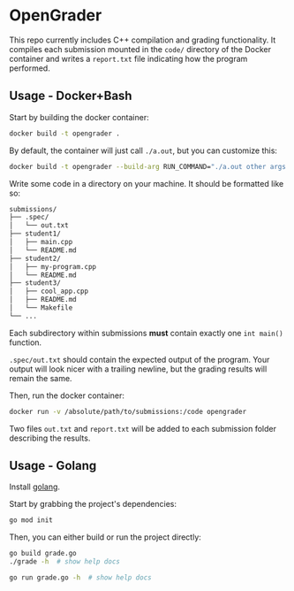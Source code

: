 # OpenGrader

This repo currently includes C++ compilation and grading functionality. It compiles each submission mounted in the `code/` directory of the Docker container and writes a `report.txt` file indicating how the program performed.

## Usage - Docker+Bash

Start by building the docker container:

```sh
docker build -t opengrader .
```

By default, the container will just call `./a.out`, but you can customize this:

```sh
docker build -t opengrader --build-arg RUN_COMMAND="./a.out other args here"
```

Write some code in a directory on your machine. It should be formatted like so:

```txt
submissions/
├── .spec/
│   └── out.txt
├── student1/
│   ├── main.cpp
│   └── README.md
├── student2/
│   ├── my-program.cpp
│   └── README.md
├── student3/
│   ├── cool_app.cpp
│   ├── README.md
│   └── Makefile
└── ...
```

Each subdirectory within submissions **must** contain exactly one `int main()` function.

`.spec/out.txt` should contain the expected output of the program. Your output will look nicer with a trailing newline, but the grading results will remain the same.

Then, run the docker container:

```sh
docker run -v /absolute/path/to/submissions:/code opengrader
```

Two files `out.txt` and `report.txt` will be added to each submission folder describing the results.

## Usage - Golang

Install [golang](//go.dev).

Start by grabbing the project's dependencies:

```sh
go mod init
```

Then, you can either build or run the project directly:

```sh
go build grade.go
./grade -h  # show help docs

go run grade.go -h  # show help docs
```
